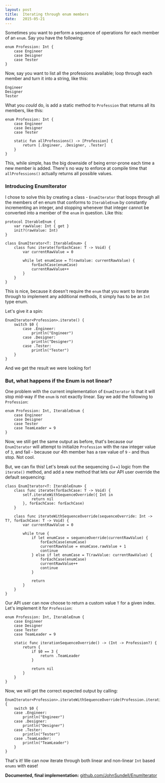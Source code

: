 ```yaml
---
layout: post
title:  Iterating through enum members
date:   2015-05-21
---
```


Sometimes you want to perform a sequence of operations for each member of an `enum`. Say you have the following:

```
enum Profession: Int {
    case Engineer
    case Designer
    case Tester
}
```

Now, say you want to list all the professions available; loop through each member and turn it into a string, like this:

```
Engineer
Designer
Tester
```

What you *could* do, is add a static method to `Profession` that returns all its members, like this:

```
enum Profession: Int {
    case Engineer
    case Designer
    case Tester
    
    static fun allProfessions() -> [Profession] {
        return [.Engineer, .Designer, .Tester]
    }
}
```

This, while simple, has the big downside of being error-prone each time a new member is added. There's no way to enforce at compile time that `allProfessions()` actually returns all possible values.

### Introducing EnumIterator

I chose to solve this by creating a class - `EnumIterator` that loops through all the members of en enum that conforms to `IterableEnum` by constantly incrementing an integer, and stopping whenever that integer cannot be converted into a member of the `enum` in question. Like this:

```
protocol IterableEnum {
    var rawValue: Int { get }
    init?(rawValue: Int)
}

class EnumIterator<T: IterableEnum> {
    class func iterate(forEachCase: T -> Void) {
        var currentRawValue = 0
        
        while let enumCase = T(rawValue: currentRawValue) {
            forEachCase(enumCase)
            currentRawValue++
        }
    }
}
```
This is nice, because it doesn't require the `enum` that you want to iterate through to implement any additional methods, it simply has to be an `Int` type enum.

Let's give it a spin:

```
EnumIterator<Profession>.iterate() {
    switch $0 {
        case .Engineer:
            println("Engineer")
        case .Designer:
            println("Designer")
        case .Tester:
            println("Tester")
    }
}
```

And we get the result we were looking for!

### But, what happens if the Enum is not linear?

One problem with the current implementation of `EnumIterator` is that it will stop mid-way if the `enum` is not exactly linear. Say we add the following to `Profession`:

```
enum Profession: Int, IterableEnum {
    case Engineer
    case Designer
    case Tester
    case TeamLeader = 9
}
```

Now, we still get the same output as before, that's because our `EnumIterator` will attempt to initialize `Profession` with the raw integer value of `3`, and fail - because our 4th member has a raw value of `9` - and thus stop. Not cool.

But, we can fix this! Let's break out the sequencing (i++) logic from the `iterate()` method, and add a new method that lets our API user override the default sequencing:


```
class EnumIterator<T: IterableEnum> {
    class func iterate(forEachCase: T -> Void) {
        self.iterateWithSequenceOverride({ Int in
            return nil
        }, forEachCase: forEachCase)
    }
    
    class func iterateWithSequenceOverride(sequenceOverride: Int -> T?, forEachCase: T -> Void) {
        var currentRawValue = 0
        
        while true {
            if let enumCase = sequenceOverride(currentRawValue) {
                forEachCase(enumCase)
                currentRawValue = enumCase.rawValue + 1
                continue
            } else if let enumCase = T(rawValue: currentRawValue) {
                forEachCase(enumCase)
                currentRawValue++
                continue
            }
            
            return
        }
    }
}
```

Our API user can now choose to return a custom value `T` for a given index. Let's implement it for `Profession`:

```
enum Profession: Int, IterableEnum {
    case Engineer
    case Designer
    case Tester
    case TeamLeader = 9
    
    static func iterationSequenceOverride() -> (Int -> Profession?) {
        return {
            if $0 == 3 {
                return .TeamLeader
            }
            
            return nil
        }
    }
}
```

Now, we will get the correct expected output by calling:

```
EnumIterator<Profession>.iterateWithSequenceOverride(Profession.iterationSequenceOverride()) {
    switch $0 {
    case .Engineer:
        println("Engineer")
    case .Designer:
        println("Designer")
    case .Tester:
        println("Tester")
    case .TeamLeader:
        println("TeamLeader")
    }
}
```

That's it! We can now iterate through both linear and non-linear `Int` based `enums` with ease!

**Documented, final implementation:**
[github.com/JohnSundell/EnumIterator](https://github.com/JohnSundell/EnumIterator)